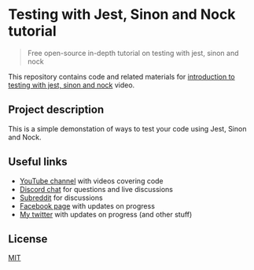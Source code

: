 # Testing with Jest, Sinon and Nock tutorial

> Free open-source in-depth tutorial on testing with jest, sinon and nock

This repository contains code and related materials for [introduction to testing with jest, sinon and nock]() video.

## Project description

This is a simple demonstation of ways to test your code using Jest, Sinon and Nock.

## Useful links

* [YouTube channel](https://www.youtube.com/c/TimErmilov) with videos covering code
* [Discord chat](https://discord.gg/hnKCXqQ) for questions and live discussions
* [Subreddit](https://www.reddit.com/r/BuildingWithJS/) for discussions
* [Facebook page](https://www.facebook.com/buildingproductswithjs/) with updates on progress
* [My twitter](https://twitter.com/yamalight) with updates on progress (and other stuff)

## License

[MIT](https://opensource.org/licenses/mit-license)
